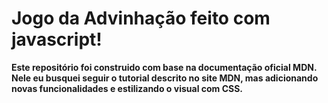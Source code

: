# Jogo da Advinhação feito com javascript!
**Este repositório foi construido com base na documentação oficial MDN. 
Nele eu busquei seguir o tutorial descrito no site MDN, mas adicionando novas funcionalidades e estilizando o visual com CSS.**